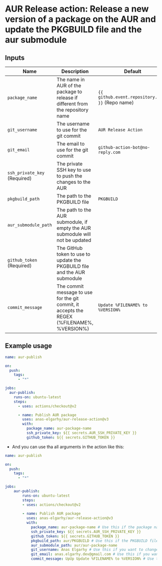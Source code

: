 # AUR Release action: Release a new version of a package on the AUR and update the PKGBUILD file and the aur submodule

## Inputs
| Name                         | Description                                                                                | Default                                          |
|------------------------------|--------------------------------------------------------------------------------------------|--------------------------------------------------|
| `package_name`               | The name in AUR of the package to release if different from the repository name            | `{{ github.event.repository.name }}` (Repo name) |
| `git_username`               | The username to use for the git commit                                                     | `AUR Release Action`                             |
| `git_email`                  | The email to use for the git commit                                                        | `github-action-bot@no-reply.com`                 |
| `ssh_private_key` (Required) | The private SSH key to use to push the changes to the AUR                                  |                                                  |
| `pkgbuild_path`              | The path to the PKGBUILD file                                                              | `PKGBUILD`                                       |
| `aur_submodule_path`         | The path to the AUR submodule, if empty the AUR submodule will not be updated              |                                                  |
| `github_token` (Required)    | The GitHub token to use to update the PKGBUILD file and the AUR submodule                  |                                                  |
| `commit_message`             | The commit message to use for the git commit, it accepts the REGEX (%FILENAME%, %VERSION%) | `Update %FILENAME% to %VERSION%`                 |

## Example usage
```yaml
name: aur-publish

on:
  push:
    tags:
      - "*"

jobs:
  aur-publish:
    runs-on: ubuntu-latest
    steps:
      - uses: actions/checkout@v2

      - name: Publish AUR package
        uses: anas-elgarhy/aur-release-action@v3
        with:
          package_name: aur-package-name
          ssh_private_key: ${{ secrets.AUR_SSH_PRIVATE_KEY }}
          github_token: ${{ secrets.GITHUB_TOKEN }}
```
- And you can use tha all arguments in the action like this:
```yaml
name: aur-publish

on:
  push:
    tags:
      - "*"

jobs:
    aur-publish:
        runs-on: ubuntu-latest
        steps:
        - uses: actions/checkout@v2
    
        - name: Publish AUR package
          uses: anas-elgarhy/aur-release-action@v3
          with:
            package_name: aur-package-name # Use this if the package name in AUR is different from the repository name
            ssh_private_key: ${{ secrets.AUR_SSH_PRIVATE_KEY }}
            github_token: ${{ secrets.GITHUB_TOKEN }}
            pkgbuild_path: aur/PKGBUILD # Use this if the PKGBUILD file is not in the root directory
            aur_submodule_path: aur/aur-package-name
            git_username: Anas Elgarhy # Use this if you want to change the git username (recommended)
            git_email: anas.elgarhy.dev@gmail.com # Use this if you want to change the git email (recommended)
            commit_message: UpUp Update %FILENAME% to %VERSION% # Use this if you want to change the commit message
```
